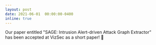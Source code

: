 ```yaml
---
layout: post
date: 2021-06-01  00:00:00-0400
inline: true
---
```


Our paper entitled "SAGE: Intrusion Alert-driven Attack Graph Extractor" has been accepted at VizSec as a short paper! :tada:
